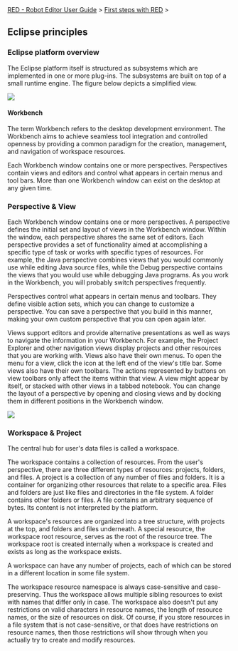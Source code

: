 <html>
<head>
<link href="PLUGINS_ROOT/org.robotframework.ide.eclipse.main.plugin.doc.user/help/style.css" rel="stylesheet" type="text/css"/>
</head>
<body>
<a href="index.html">RED - Robot Editor User Guide</a> &gt; <a href="first_steps/first_steps.html">First steps with RED</a> &gt; 
	<h2>Eclipse principles</h2>
<h3>Eclipse platform overview</h3>
<p>The Eclipse platform itself is structured as subsystems which are implemented in one or more plug-ins.  
The subsystems are built on top of a small runtime engine. The figure below depicts a simplified view.
</p>
<img src="images/arch_npi.png"/>
<h4>Workbench</h4>
<p>The term Workbench refers to the desktop development environment. The Workbench aims to achieve seamless tool 
integration and controlled openness by providing a common paradigm for the creation, management, and navigation of 
workspace resources.
</p>
<p>Each Workbench window contains one or more perspectives.  Perspectives contain views and editors and control 
what appears in certain menus and tool bars.  More than one Workbench window can exist on the desktop at any given time.
</p>
<h3>Perspective &amp; View</h3>
<p>Each Workbench window contains one or more perspectives. A perspective defines the initial set and layout of views 
in the Workbench window. Within the window, each perspective shares the same set of editors. Each perspective provides
a set of functionality aimed at accomplishing a specific type of task or works with specific types of resources. For 
example, the Java perspective combines views that you would commonly use while editing Java source files, while the 
Debug perspective contains the views that you would use while debugging Java programs. As you work in the Workbench,
you will probably switch perspectives frequently.
</p>
<p>Perspectives control what appears in certain menus and toolbars. They define visible action sets, which you can 
change to customize a perspective. You can save a perspective that you build in this manner, making your own custom 
perspective that you can open again later.
</p>
<p>Views support editors and provide alternative presentations as well as ways to navigate the information in your 
Workbench.  For example, the Project Explorer and other navigation views display projects and other resources that 
you are working with. Views also have their own menus. To open the menu for a view, click the icon at the left end 
of the view's title bar. Some views also have their own toolbars. The actions represented by buttons on view 
toolbars only affect the items within that view. A view might appear by itself, or stacked with other views in a 
tabbed notebook. You can change the layout of a perspective by opening and closing views and by docking them in 
different positions in the Workbench window.
</p>
<img src="images/robot_perspective.png"/>
<h3>Workspace &amp; Project</h3>
<p>The central hub for user's data files is called a workspace.
</p>
<p>The workspace contains a collection of resources. From the user's perspective, there are three different types of 
resources: projects, folders, and files. A project is a collection of any number of files and folders. It is a 
container for organizing other resources that relate to a specific area. Files and folders are just like files and 
directories in the file system. A folder contains other folders or files. A file contains an arbitrary sequence of 
bytes. Its content is not interpreted by the platform.
</p>
<p>A workspace's resources are organized into a tree structure, with projects at the top, and folders and files 
underneath. A special resource, the workspace root resource, serves as the root of the resource tree. The workspace 
root is created internally when a workspace is created and exists as long as the workspace exists.
</p>
<p>A workspace can have any number of projects, each of which can be stored in a different location in some file system.
</p>
<p>The workspace resource namespace is always case-sensitive and case-preserving. Thus the workspace allows multiple 
sibling resources to exist with names that differ only in case. The workspace also doesn't put any restrictions on 
valid characters in resource names, the length of resource names, or the size of resources on disk. Of course, if you 
store resources in a file system that is not case-sensitive, or that does have restrictions on resource names, then 
those restrictions will show through when you actually try to create and modify resources.
</p>
</body>
</html>
